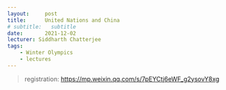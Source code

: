 ```yaml
---
layout:     post
title:      United Nations and China
# subtitle:   subtitle
date:       2021-12-02
lecturer: Siddharth Chatterjee
tags: 
    - Winter Olympics
    - lectures
---
```

> registration: https://mp.weixin.qq.com/s/7pEYCtj6eWF_g2ysovY8xg
